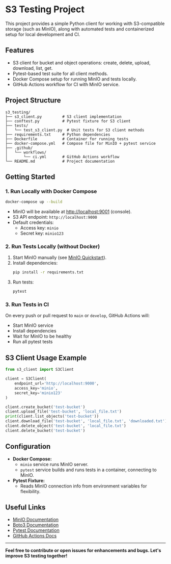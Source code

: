 # S3 Testing Project

This project provides a simple Python client for working with S3-compatible storage (such as MinIO), along with automated tests and containerized setup for local development and CI.

## Features

- S3 client for bucket and object operations: create, delete, upload, download, list, get.
- Pytest-based test suite for all client methods.
- Docker Compose setup for running MinIO and tests locally.
- GitHub Actions workflow for CI with MinIO service.

## Project Structure

```
s3_testing/
├── s3_client.py         # S3 client implementation
├── conftest.py          # Pytest fixture for S3 client
├── tests/
│   └── test_s3_client.py  # Unit tests for S3 client methods
├── requirements.txt     # Python dependencies
├── Dockerfile           # Container for running tests
├── docker-compose.yml   # Compose file for MinIO + pytest service
├── .github/
│   └── workflows/
│       └── ci.yml       # GitHub Actions workflow
└── README.md            # Project documentation
```

## Getting Started

### 1. Run Locally with Docker Compose

```sh
docker-compose up --build
```

- MinIO will be available at [http://localhost:9001](http://localhost:9001) (console).
- S3 API endpoint: `http://localhost:9000`
- Default credentials:  
  - Access key: `minio`  
  - Secret key: `minio123`

### 2. Run Tests Locally (without Docker)

1. Start MinIO manually (see [MinIO Quickstart](https://min.io/docs/minio/linux/index.html#quickstart)).
2. Install dependencies:
   ```sh
   pip install -r requirements.txt
   ```
3. Run tests:
   ```sh
   pytest
   ```

### 3. Run Tests in CI

On every push or pull request to `main` or `develop`, GitHub Actions will:
- Start MinIO service
- Install dependencies
- Wait for MinIO to be healthy
- Run all pytest tests

## S3 Client Usage Example

```python
from s3_client import S3Client

client = S3Client(
    endpoint_url='http://localhost:9000',
    access_key='minio',
    secret_key='minio123'
)

client.create_bucket('test-bucket')
client.upload_file('test-bucket', 'local_file.txt')
print(client.list_objects('test-bucket'))
client.download_file('test-bucket', 'local_file.txt', 'downloaded.txt')
client.delete_object('test-bucket', 'local_file.txt')
client.delete_bucket('test-bucket')
```

## Configuration

- **Docker Compose:**  
  - `minio` service runs MinIO server.
  - `pytest` service builds and runs tests in a container, connecting to MinIO.
- **Pytest Fixture:**  
  - Reads MinIO connection info from environment variables for flexibility.

## Useful Links

- [MinIO Documentation](https://min.io/docs/)
- [Boto3 Documentation](https://boto3.amazonaws.com/v1/documentation/api/latest/index.html)
- [Pytest Documentation](https://docs.pytest.org/en/latest/)
- [GitHub Actions Docs](https://docs.github.com/en/actions)

---

**Feel free to contribute or open issues for enhancements and bugs. Let's improve S3 testing together!**